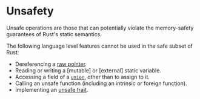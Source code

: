 # Unsafety

Unsafe operations are those that can potentially violate the memory-safety
guarantees of Rust's static semantics.

The following language level features cannot be used in the safe subset of
Rust:

- Dereferencing a [raw pointer].
- Reading or writing a [mutable] or [external] static variable.
- Accessing a field of a [`union`], other than to assign to it.
- Calling an unsafe function (including an intrinsic or foreign function).
- Implementing an [unsafe trait].

[`Copy`]: special-types-and-traits.html#copy
[`union`]: items/unions.html
[mutable static variable]: items/static-items.html#mutable-statics
[external static variable]: items/external-blocks.html
[raw pointer]: types/pointer.html
[unsafe trait]: items/traits.html#unsafe-traits
